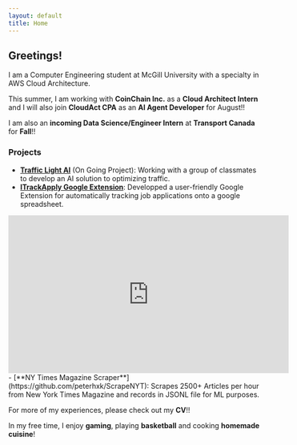 ```yaml
---
layout: default
title: Home
---
```


## Greetings!

I am a Computer Engineering student at McGill University with a specialty in AWS Cloud Architecture.

This summer, I am working with **CoinChain Inc.** as a **Cloud Architect Intern** and I will also join **CloudAct CPA** as an **AI Agent Developer** for August!!

I am also an **incoming Data Science/Engineer Intern** at **Transport Canada** for **Fall**!!

### Projects

- [**Traffic Light AI**](https://github.com/AITrafficGroupMcGill/TrafficAI) (On Going Project):
  Working with a group of classmates to develop an AI solution to optimizing traffic.
- [**ITrackApply Google Extension**](https://github.com/peterhxk/itrackapply):
Developped a user-friendly Google Extension for automatically tracking job applications onto a google spreadsheet.
<div style="text-align: center;">
  <iframe width="560" height="315" src="https://www.youtube.com/embed/KrnUM2nuuWE" title="YouTube video player" frameborder="0" allowfullscreen></iframe>
</div>
- [**NY Times Magazine Scraper**](https://github.com/peterhxk/ScrapeNYT):
  Scrapes 2500+ Articles per hour from New York Times Magazine and records in JSONL file for ML purposes.

For more of my experiences, please check out my **CV**!!

In my free time, I enjoy **gaming**, playing **basketball** and cooking **homemade cuisine**!
